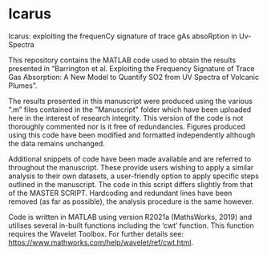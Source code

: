 # Icarus
Icarus: exploIting the frequenCy signature of trace gAs absoRption in Uv-Spectra

This repository contains the MATLAB code used to obtain the results presented in “Barrington et al. Exploiting the Frequency Signature of Trace Gas Absorption: A New Model to Quantify SO2 from UV Spectra of Volcanic Plumes”.

The results presented in this manuscript were produced using the various “.m” files contained in the ”Manuscript" folder which have been uploaded here in the interest of research integrity. This version of the code is not thoroughly commented nor is it free of redundancies. Figures produced using this code have been modified and formatted independently although the data remains unchanged. 

Additional snippets of code have been made available and are referred to throughout the manuscript. These provide users wishing to apply a similar analysis to their own datasets, a user-friendly option to apply specific steps outlined in the manuscript. The code in this script differs slightly from that of the MASTER SCRIPT. Hardcoding and redundant lines have been removed (as far as possible), the analysis procedure is the same however. 

Code is written in MATLAB using version R2021a (MathsWorks, 2019) and utilises several in-built functions including the ‘cwt’ function. This function requires the Wavelet Toolbox. For further details see: https://www.mathworks.com/help/wavelet/ref/cwt.html.
